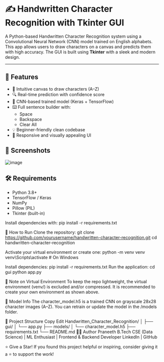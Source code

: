 # ✍️ Handwritten Character Recognition with Tkinter GUI

A Python-based Handwritten Character Recognition system using a Convolutional Neural Network (CNN) model trained on English alphabets. This app allows users to draw characters on a canvas and predicts them with high accuracy. The GUI is built using **Tkinter** with a sleek and modern design.

---

## 🚀 Features

- 🎨 Intuitive canvas to draw characters (A–Z)
- 🔍 Real-time prediction with confidence score
- 🧠 CNN-based trained model (Keras + TensorFlow)
- ⌨️ Full sentence builder with:
  - Space
  - Backspace
  - Clear All
- 💡 Beginner-friendly clean codebase
- 🎯 Responsive and visually appealing UI



## 📸 Screenshots

![image](https://github.com/user-attachments/assets/bb3ee2d2-9f3d-4819-84ba-b867bbb11da1)


## 🛠️ Requirements

- Python 3.8+
- TensorFlow / Keras
- NumPy
- Pillow (PIL)
- Tkinter (built-in)

Install dependencies with:
pip install -r requirements.txt

🧪 How to Run
Clone the repository:
git clone https://github.com/yourusername/handwritten-character-recognition.git
cd handwritten-character-recognition

Activate your virtual environment or create one:
python -m venv venv
venv\Scripts\activate  # On Windows

Install dependencies:
pip install -r requirements.txt
Run the application:
cd gui
python app.py

📁 Note on Virtual Environment
To keep the repo lightweight, the virtual environment (venv/) is excluded and/or compressed. It is recommended to create your own environment as shown above.

🤖 Model Info
The character_model.h5 is a trained CNN on grayscale 28x28 character images (A–Z). You can retrain or update the model in the /models folder.

📌 Project Structure
Copy
Edit
Handwritten_Character_Recognition/
│
├── gui/
│   └── app.py
├── models/
│   └── character_model.h5
├── requirements.txt
└── README.md
👨‍🎓 Author
Praneeth
B.Tech CSE (Data Science) | ML Enthusiast | Frontend & Backend Developer
LinkedIn | GitHub

⭐️ Give a Star!
If you found this project helpful or inspiring, consider giving it a ⭐️ to support the work!
